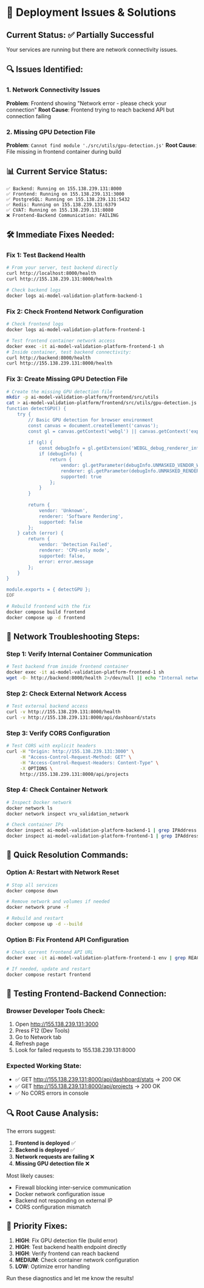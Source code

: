 # 🚨 Deployment Issues & Solutions

## Current Status: ✅ Partially Successful
Your services are running but there are network connectivity issues.

## 🔍 Issues Identified:

### 1. Network Connectivity Issues
**Problem**: Frontend showing "Network error - please check your connection"
**Root Cause**: Frontend trying to reach backend API but connection failing

### 2. Missing GPU Detection File
**Problem**: `Cannot find module './src/utils/gpu-detection.js'` 
**Root Cause**: File missing in frontend container during build

## 📊 Current Service Status:
```
✅ Backend: Running on 155.138.239.131:8000
✅ Frontend: Running on 155.138.239.131:3000
✅ PostgreSQL: Running on 155.138.239.131:5432
✅ Redis: Running on 155.138.239.131:6379
✅ CVAT: Running on 155.138.239.131:8080
❌ Frontend-Backend Communication: FAILING
```

## 🛠️ Immediate Fixes Needed:

### Fix 1: Test Backend Health
```bash
# From your server, test backend directly
curl http://localhost:8000/health
curl http://155.138.239.131:8000/health

# Check backend logs
docker logs ai-model-validation-platform-backend-1
```

### Fix 2: Check Frontend Network Configuration
```bash
# Check frontend logs
docker logs ai-model-validation-platform-frontend-1

# Test frontend container network access
docker exec -it ai-model-validation-platform-frontend-1 sh
# Inside container, test backend connectivity:
curl http://backend:8000/health
curl http://155.138.239.131:8000/health
```

### Fix 3: Create Missing GPU Detection File
```bash
# Create the missing GPU detection file
mkdir -p ai-model-validation-platform/frontend/src/utils
cat > ai-model-validation-platform/frontend/src/utils/gpu-detection.js << 'EOF'
function detectGPU() {
    try {
        // Basic GPU detection for browser environment
        const canvas = document.createElement('canvas');
        const gl = canvas.getContext('webgl') || canvas.getContext('experimental-webgl');
        
        if (gl) {
            const debugInfo = gl.getExtension('WEBGL_debug_renderer_info');
            if (debugInfo) {
                return {
                    vendor: gl.getParameter(debugInfo.UNMASKED_VENDOR_WEBGL),
                    renderer: gl.getParameter(debugInfo.UNMASKED_RENDERER_WEBGL),
                    supported: true
                };
            }
        }
        
        return {
            vendor: 'Unknown',
            renderer: 'Software Rendering',
            supported: false
        };
    } catch (error) {
        return {
            vendor: 'Detection Failed',
            renderer: 'CPU-only mode',
            supported: false,
            error: error.message
        };
    }
}

module.exports = { detectGPU };
EOF

# Rebuild frontend with the fix
docker compose build frontend
docker compose up -d frontend
```

## 🔧 Network Troubleshooting Steps:

### Step 1: Verify Internal Container Communication
```bash
# Test backend from inside frontend container
docker exec -it ai-model-validation-platform-frontend-1 sh
wget -O- http://backend:8000/health 2>/dev/null || echo "Internal network failed"
```

### Step 2: Check External Network Access
```bash
# Test external backend access
curl -v http://155.138.239.131:8000/health
curl -v http://155.138.239.131:8000/api/dashboard/stats
```

### Step 3: Verify CORS Configuration
```bash
# Test CORS with explicit headers
curl -H "Origin: http://155.138.239.131:3000" \
     -H "Access-Control-Request-Method: GET" \
     -H "Access-Control-Request-Headers: Content-Type" \
     -X OPTIONS \
     http://155.138.239.131:8000/api/projects
```

### Step 4: Check Container Network
```bash
# Inspect Docker network
docker network ls
docker network inspect vru_validation_network

# Check container IPs
docker inspect ai-model-validation-platform-backend-1 | grep IPAddress
docker inspect ai-model-validation-platform-frontend-1 | grep IPAddress
```

## 🚀 Quick Resolution Commands:

### Option A: Restart with Network Reset
```bash
# Stop all services
docker compose down

# Remove network and volumes if needed
docker network prune -f

# Rebuild and restart
docker compose up -d --build
```

### Option B: Fix Frontend API Configuration
```bash
# Check current frontend API URL
docker exec -it ai-model-validation-platform-frontend-1 env | grep REACT_APP_API_URL

# If needed, update and restart
docker compose restart frontend
```

## 📱 Testing Frontend-Backend Connection:

### Browser Developer Tools Check:
1. Open http://155.138.239.131:3000
2. Press F12 (Dev Tools)
3. Go to Network tab
4. Refresh page
5. Look for failed requests to 155.138.239.131:8000

### Expected Working State:
- ✅ GET http://155.138.239.131:8000/api/dashboard/stats → 200 OK
- ✅ GET http://155.138.239.131:8000/api/projects → 200 OK
- ✅ No CORS errors in console

## 🔍 Root Cause Analysis:

The errors suggest:
1. **Frontend is deployed** ✅
2. **Backend is deployed** ✅  
3. **Network requests are failing** ❌
4. **Missing GPU detection file** ❌

Most likely causes:
- Firewall blocking inter-service communication
- Docker network configuration issue
- Backend not responding on external IP
- CORS configuration mismatch

## 🎯 Priority Fixes:

1. **HIGH**: Fix GPU detection file (build error)
2. **HIGH**: Test backend health endpoint directly
3. **HIGH**: Verify frontend can reach backend
4. **MEDIUM**: Check container network configuration
5. **LOW**: Optimize error handling

Run these diagnostics and let me know the results!